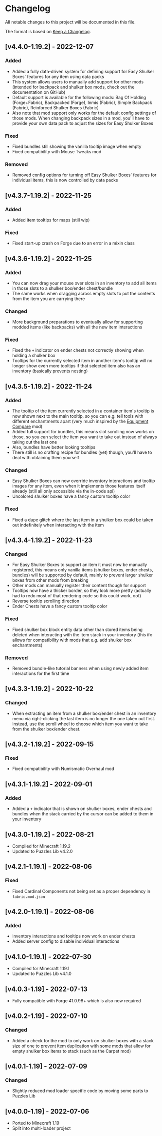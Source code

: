 # Changelog
All notable changes to this project will be documented in this file.

The format is based on [Keep a Changelog].

## [v4.4.0-1.19.2] - 2022-12-07
### Added
- Added a fully data-driven system for defining support for Easy Shulker Boxes' features for any item using data packs
- This system allows users to manually add support for other mods (intended for backpack and shulker box mods, check out the documentation on GitHub)
- Default support is available for the following mods: Bag Of Holding (Forge+Fabric), Backpacked (Forge), Inmis (Fabric), Simple Backpack (Fabric), Reinforced Shulker Boxes (Fabric)
- Also note that mod support only works for the default config settings of those mods. When changing backpack sizes in a mod, you'll have to provide your own data pack to adjust the sizes for Easy Shulker Boxes
### Fixed
- Fixed bundles still showing the vanilla tooltip image when empty
- Fixed compatibility with Mouse Tweaks mod
### Removed
- Removed config options for turning off Easy Shulker Boxes' features for individual items, this is now controlled by data packs

## [v4.3.7-1.19.2] - 2022-11-25
### Added
- Added item tooltips for maps (still wip)
### Fixed
- Fixed start-up crash on Forge due to an error in a mixin class

## [v4.3.6-1.19.2] - 2022-11-25
### Added
- You can now drag your mouse over slots in an inventory to add all items in those slots to a shulker box/ender chest/bundle
- The same works when dragging across empty slots to put the contents from the item you are carrying there
### Changed
- More background preparations to eventually allow for supporting modded items (like backpacks) with all the new item interactions
### Fixed
- Fixed the `+` indicator on ender chests not correctly showing when holding a shulker box
- Tooltips for the currently selected item in another item's tooltip will no longer show even more tooltips if that selected item also has an inventory (basically prevents nesting)

## [v4.3.5-1.19.2] - 2022-11-24
### Added
- The tooltip of the item currently selected in a container item's tooltip is now shown next to the main tooltip, so you can e.g. tell tools with different enchantments apart (very much inspired by the [Equipment Compare] mod)
- Added full support for bundles, this means slot scrolling now works on those, so you can select the item you want to take out instead of always taking out the last one
- Also, bundles have better looking tooltips
- There still is no crafting recipe for bundles (yet) though, you'll have to deal with obtaining them yourself
### Changed
- Easy Shulker Boxes can now override inventory interactions and tooltip images for any item, even when it implements those features itself already (still all only accessible via the in-code api)
- Uncolored shulker boxes have a fancy custom tooltip color
### Fixed
- Fixed a dupe glitch where the last item in a shulker box could be taken out indefinitely when interacting with the item

## [v4.3.4-1.19.2] - 2022-11-23
### Changed
- For Easy Shulker Boxes to support an item it must now be manually registered, this means only vanilla items (shulker boxes, ender chests, bundles) will be supported by default, mainly to prevent larger shulker boxes from other mods from breaking
- Other mods can manually register their content though for support
- Tooltips now have a thicker border, so they look more pretty (actually had to redo most of that rendering code so this could work, oof)
- Reverse tooltip scrolling direction
- Ender Chests have a fancy custom tooltip color
### Fixed
- Fixed shulker box block entity data other than stored items being deleted when interacting with the item stack in your inventory (this ifx allows for compatibility with mods that e.g. add shulker box enchantments)
### Removed
- Removed bundle-like tutorial banners when using newly added item interactions for the first time

## [v4.3.3-1.19.2] - 2022-10-22
### Changed
- When extracting an item from a shulker box/ender chest in an inventory menu via right-clicking the last item is no longer the one taken out first. Instead, use the scroll wheel to choose which item you want to take from the shulker box/ender chest.

## [v4.3.2-1.19.2] - 2022-09-15
### Fixed
- Fixed compatibility with Numismatic Overhaul mod

## [v4.3.1-1.19.2] - 2022-09-01
### Added
- Added a `+` indicator that is shown on shulker boxes, ender chests and bundles when the stack carried by the cursor can be added to them in your inventory

## [v4.3.0-1.19.2] - 2022-08-21
- Compiled for Minecraft 1.19.2
- Updated to Puzzles Lib v4.2.0

## [v4.2.1-1.19.1] - 2022-08-06
### Fixed
- Fixed Cardinal Components not being set as a proper dependency in `fabric.mod.json`

## [v4.2.0-1.19.1] - 2022-08-06
### Added
- Inventory interactions and tooltips now work on ender chests
- Added server config to disable individual interactions

## [v4.1.0-1.19.1] - 2022-07-30
- Compiled for Minecraft 1.19.1
- Updated to Puzzles Lib v4.1.0

## [v4.0.3-1.19] - 2022-07-13
- Fully compatible with Forge 41.0.98+ which is also now required

## [v4.0.2-1.19] - 2022-07-10
### Changed
- Added a check for the mod to only work on shulker boxes with a stack size of one to prevent item duplication with some mods that allow for empty shulker box items to stack (such as the Carpet mod)

## [v4.0.1-1.19] - 2022-07-09
### Changed
- Slightly reduced mod loader specific code by moving some parts to Puzzles Lib 

## [v4.0.0-1.19] - 2022-07-06
- Ported to Minecraft 1.19
- Split into multi-loader project

[Keep a Changelog]: https://keepachangelog.com/en/1.0.0/
[Equipment Compare]: https://www.curseforge.com/minecraft/mc-mods/equipment-compare
